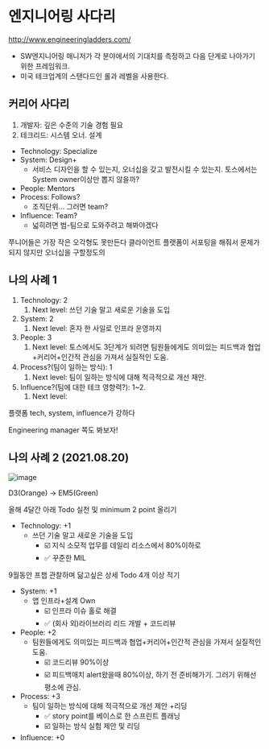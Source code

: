 # 엔지니어링 사다리

http://www.engineeringladders.com/

- SW엔지니어링 매니저가 각 분야에서의 기대치를 측정하고 다음 단계로 나아가기 위한 프레임워크.
- 미국 테크업계의 스탠다드인 롤과 레벨을 사용한다.

## 커리어 사다리

1. 개발자: 깊은 수준의 기술 경험 필요
2. 테크리드: 시스템 오너. 설계

- Technology: Specialize
- System: Design+
  - 서비스 디자인을 할 수 있는지, 오너십을 갖고 발전시킬 수 있는지. 토스에서는 System owner이상만 뽑지 않을까?
- People: Mentors
- Process: Follows?
  - 조직단위... 그러면 team?
- Influence: Team?
  - 넓히려면 범-팀으로 도와주려고 해봐야겠다

쭈니어들은 가장 작은 오각형도 못만든다
클라이언트 플랫폼이 서포팅을 해줘서 문제가 되지 않지만 오너십을 구할정도의

## 나의 사례 1

1. Technology: 2
   1. Next level: 쓰던 기술 말고 새로운 기술을 도입
2. System: 2
   1. Next level: 혼자 한 사일로 인프라 운영까지
3. People: 3
   1. Next level: 토스에서도 3단계가 되려면 팀원들에게도 의미있는 피드백과 협업+커리어+인간적 관심을 가져서 실질적인 도움.
4. Process?(팀이 일하는 방식): 1
   1. Next level: 팀이 일하는 방식에 대해 적극적으로 개선 재안.
5. Influence?(팀에 대한 테크 영향력?): 1~2.
   1. Next level:

플랫폼 tech, system, influence가 강하다

Engineering manager 쪽도 봐보자!

## 나의 사례 2 (2021.08.20)

![image](https://user-images.githubusercontent.com/3839771/140017124-834b0eb5-27ff-4781-b42e-5d817a0f79d7.png)

D3(Orange) → EM5(Green)

올해 4달간 아래 Todo 실천 및 minimum 2 point 올리기

- Technology: +1
  - 쓰던 기술 말고 새로운 기술을 도입
    - ☑️ 지식 소모적 업무를 데일리 리소스에서 80%이하로
    - ✅ 꾸준한 MIL

9월동안 프챕 관찰하며 닮고싶은 상세 Todo 4개 이상 적기

- System: +1
  - 앱 인프라+설계 Own
    - ☑️ 인프라 이슈 홀로 해결
    - ✅ (회사 외)라이브러리 리드 개발 + 코드리뷰
- People: +2
  - 팀원들에게도 의미있는 피드백과 협업+커리어+인간적 관심을 가져서 실질적인 도움.
    - ☑️ 코드리뷰 90%이상
    - ☑️ 피드백매치 alert왔을때 80%이상, 하기 전 준비해가기. 그러기 위해선 평소에 관심.
- Process: +3
  - 팀이 일하는 방식에 대해 적극적으로 개선 제안 +리딩
    - ✅ story point를 베이스로 한 스프린트 플래닝
    - ☑️ 일하는 방식 실험 제안 및 리딩
- Influence: +0

